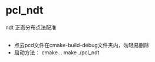 # pcl_ndt
ndt 正态分布点法配准
```在NDT算法中，目标点云对应的体素网格数据结构的的统计计算不使用单个点，而是使用包含在每个体素网格中的点的统计数据
```
- 点云pcd文件在cmake-build-debug文件夹内，勿轻易删除
- 启动方法： cmake ..  make   ./pcl_ndt